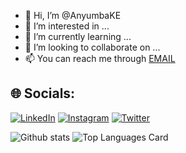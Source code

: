 - 👋 Hi, I’m @AnyumbaKE
- 👀 I’m interested in ...
- 🌱 I’m currently learning ...
- 💞️ I’m looking to collaborate on ...
- 📫 You can reach me through <a href="mailto:stanley@dualpix.co.ke">EMAIL</a>

## 🌐 Socials:
[![LinkedIn](https://img.shields.io/badge/LinkedIn-%230077B5.svg?logo=linkedin&logoColor=white)](https://linkedin.com/in/stanley-anyumba-1b9b9762)
[![Instagram](https://img.shields.io/badge/Instagram-%23E4405F.svg?logo=Instagram&logoColor=white)](https://instagram.com/AnyumbaKE) [![Twitter](https://img.shields.io/badge/Twitter-%231DA1F2.svg?logo=Twitter&logoColor=white)](https://twitter.com/AnyumbaKE)

![Github stats](https://github-readme-stats-git-masterrstaa-rickstaa.vercel.app/api?username=AnyumbaKE&theme=highcontrast&show_icons=true&count_private=true)
![Top Languages Card](https://github-readme-stats-git-masterrstaa-rickstaa.vercel.app/api/top-langs/?username=AnyumbaKE)
<!-- ![Github stats](https://github-readme-stats.vercel.app/api?username=AnyumbaKE&theme=highcontrast&show_icons=true&count_private=true)
![Top Language

<!---
AnyumbaKE/AnyumbaKE is a ✨ special ✨ repository because its `README.md` (this file) appears on your GitHub profile.
You can click the Preview link to take a look at your changes.
--->
